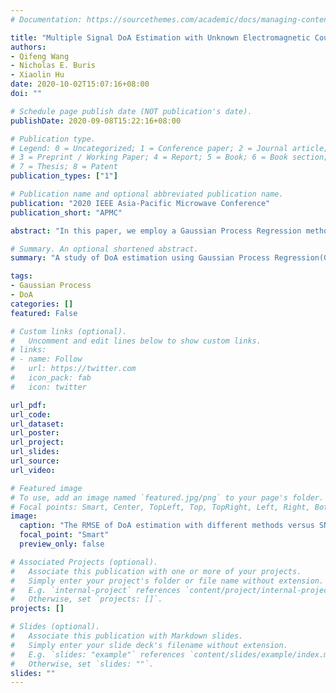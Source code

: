```yaml
---
# Documentation: https://sourcethemes.com/academic/docs/managing-content/

title: "Multiple Signal DoA Estimation with Unknown Electromagnetic Coupling using Gaussian Process"
authors:
- Qifeng Wang
- Nicholas E. Buris
- Xiaolin Hu 
date: 2020-10-02T15:07:16+08:00
doi: ""

# Schedule page publish date (NOT publication's date).
publishDate: 2020-09-08T15:22:16+08:00

# Publication type.
# Legend: 0 = Uncategorized; 1 = Conference paper; 2 = Journal article;
# 3 = Preprint / Working Paper; 4 = Report; 5 = Book; 6 = Book section;
# 7 = Thesis; 8 = Patent
publication_types: ["1"]

# Publication name and optional abbreviated publication name.
publication: "2020 IEEE Asia-Pacific Microwave Conference"
publication_short: "APMC"

abstract: "In this paper, we employ a Gaussian Process Regression method based on the Polynomial Root Finding technique (PRF-GPR) to address the Direction of arrival (DoA) problem. Arrays whose electromagnetic coupling is taken into account in an exact way are employed in our DoA studies here. The Search-free DoA estimation algorithm is modified to accommodate the exact coupling with this learning-based method, PRF-GPR, which is capable of estimating DoA when multiple signals arrive at a receiver array with unknown electromagnetic coupling in its elements. Simulations are provided to verify the effectiveness of the proposed method."

# Summary. An optional shortened abstract.
summary: "A study of DoA estimation using Gaussian Process Regression(GPR) algorithm"

tags:
- Gaussian Process
- DoA 
categories: []
featured: False

# Custom links (optional).
#   Uncomment and edit lines below to show custom links.
# links:
# - name: Follow
#   url: https://twitter.com
#   icon_pack: fab
#   icon: twitter

url_pdf: 
url_code:
url_dataset:
url_poster:
url_project:
url_slides:
url_source:
url_video:

# Featured image
# To use, add an image named `featured.jpg/png` to your page's folder. 
# Focal points: Smart, Center, TopLeft, Top, TopRight, Left, Right, BottomLeft, Bottom, BottomRight.
image:
  caption: "The RMSE of DoA estimation with different methods versus SNR"
  focal_point: "Smart"
  preview_only: false

# Associated Projects (optional).
#   Associate this publication with one or more of your projects.
#   Simply enter your project's folder or file name without extension.
#   E.g. `internal-project` references `content/project/internal-project/index.md`.
#   Otherwise, set `projects: []`.
projects: []

# Slides (optional).
#   Associate this publication with Markdown slides.
#   Simply enter your slide deck's filename without extension.
#   E.g. `slides: "example"` references `content/slides/example/index.md`.
#   Otherwise, set `slides: ""`.
slides: ""
---
```


